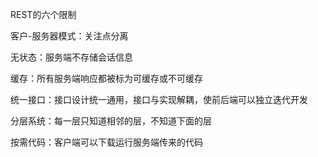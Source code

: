  REST的六个限制

客户-服务器模式：关注点分离

无状态：服务端不存储会话信息

缓存：所有服务端响应都被标为可缓存或不可缓存

统一接口：接口设计统一通用，接口与实现解耦，使前后端可以独立迭代开发

分层系统：每一层只知道相邻的层，不知道下面的层

按需代码：客户端可以下载运行服务端传来的代码